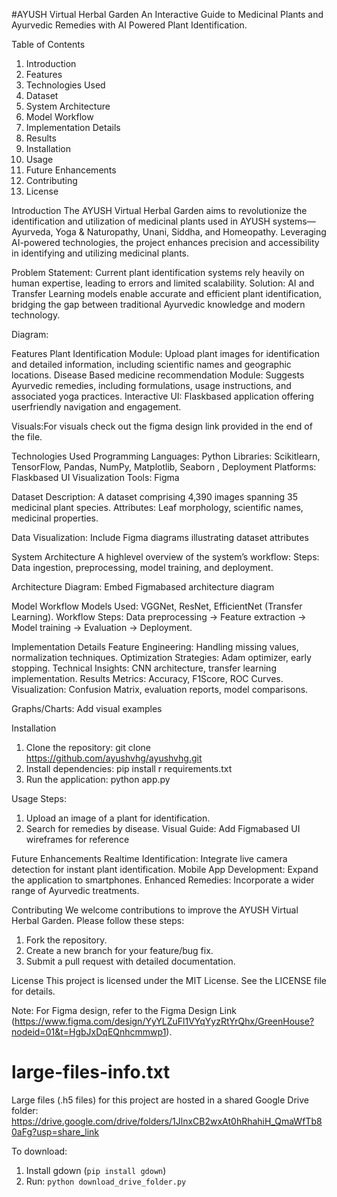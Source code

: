 #AYUSH Virtual Herbal Garden
An Interactive Guide to Medicinal Plants and Ayurvedic Remedies with AI Powered Plant Identification.

 Table of Contents
1. Introduction
2. Features
3. Technologies Used 
4. Dataset 
5. System Architecture 
6. Model Workflow 
7. Implementation Details 
8. Results 
9. Installation 
10. Usage 
11. Future Enhancements 
12. Contributing 
13. License 



Introduction
The AYUSH Virtual Herbal Garden aims to revolutionize the identification and utilization of medicinal plants used in AYUSH systems—Ayurveda, Yoga & Naturopathy, Unani, Siddha, and Homeopathy. Leveraging AI-powered technologies, the project enhances precision and accessibility in identifying and utilizing medicinal plants.

 Problem Statement: Current plant identification systems rely heavily on human expertise, leading to errors and limited scalability.
 Solution: AI and Transfer Learning models enable accurate and efficient plant identification, bridging the gap between traditional Ayurvedic knowledge and modern technology.

 Diagram:
 



Features
 Plant Identification Module: Upload plant images for identification and detailed information, including scientific names and geographic locations.
 Disease Based medicine recommendation Module: Suggests Ayurvedic remedies, including formulations, usage instructions, and associated yoga practices.
 Interactive UI: Flaskbased application offering userfriendly navigation and engagement.

 Visuals:For visuals check out the figma design link provided in the end of the
file.


Technologies Used
 Programming Languages: Python
 Libraries: Scikitlearn, TensorFlow, Pandas, NumPy, Matplotlib, Seaborn ,
 Deployment Platforms: Flaskbased UI
 Visualization Tools: Figma



 Dataset
 Description: A dataset comprising 4,390 images spanning 35 medicinal plant species.
 Attributes: Leaf morphology, scientific names, medicinal properties.

 Data Visualization: Include Figma diagrams illustrating dataset attributes



System Architecture
A highlevel overview of the system’s workflow:
 Steps: Data ingestion, preprocessing, model training, and deployment.

 Architecture Diagram: Embed Figmabased architecture diagram

 Model Workflow
 Models Used: VGGNet, ResNet, EfficientNet (Transfer Learning).
 Workflow Steps: Data preprocessing -> Feature extraction ->  Model training
 -> Evaluation -> Deployment.

 Implementation Details
 Feature Engineering: Handling missing values, normalization techniques.
 Optimization Strategies: Adam optimizer, early stopping.
 Technical Insights: CNN architecture, transfer learning implementation. 
 Results
 Metrics: Accuracy, F1Score, ROC Curves.
 Visualization: Confusion Matrix, evaluation reports, model comparisons.

 Graphs/Charts: Add visual examples



Installation
1. Clone the repository:
   git clone https://github.com/ayushvhg/ayushvhg.git
2. Install dependencies:
   pip install r requirements.txt
3. Run the application:
   python app.py


 Usage
 Steps:
  1. Upload an image of a plant for identification.
  2. Search for remedies by disease.
 Visual Guide: Add Figmabased UI wireframes for reference



 Future Enhancements
 Realtime Identification: Integrate live camera detection for instant plant identification.
 Mobile App Development: Expand the application to smartphones.
 Enhanced Remedies: Incorporate a wider range of Ayurvedic treatments.



Contributing
We welcome contributions to improve the AYUSH Virtual Herbal Garden. Please follow these steps:
1. Fork the repository.
2. Create a new branch for your feature/bug fix.
3. Submit a pull request with detailed documentation.



 License
This project is licensed under the MIT License. See the LICENSE file for details.


Note: For Figma design, refer to the Figma Design Link
(https://www.figma.com/design/YyYLZuFl1VYqYyzRtYrQhx/GreenHouse?nodeid=01&t=HgbJxDqEQnhcmmwp1).


# large-files-info.txt
Large files (.h5 files) for this project are hosted in a shared Google Drive folder:
https://drive.google.com/drive/folders/1JlnxCB2wxAt0hRhahiH_QmaWfTb80aFg?usp=share_link

To download:
1. Install gdown (`pip install gdown`)
2. Run: `python download_drive_folder.py`

